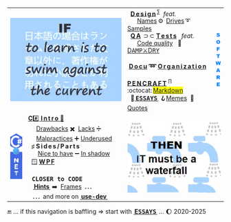 <table><tr valign="center">
    <td colspan="2" align="right">
      <picture><img src="../README+/_rsc/_img/_nav/learn_is_swim-ext.jpg" alt="&nbsp;If to learn is to swim against the current ..." /></picture>
    </td><td>
     &nbsp; <a href="../README+/software/design/"><b>D&thinsp;e&thinsp;s&thinsp;i&thinsp;g&thinsp;n</b></a>&thinsp;<sup>∑</sup>&nbsp <i>feat.</i>
          <br />
     <!-- -->
     <!--                               NAMES, DRIVES, SAMPLES          --!>
     <!-- -->
     &nbsp; &nbsp; &nbsp; <a href="../README+/software/design/names/README.md">Names</a>&thinsp;⚙️&thinsp;
    <a href="../README+/software/design/drive//README.md">Drives</a>&thinsp;➰&thinsp;<a href="../README+/software/design/samples/README.md">Samples</a><br/>
     <!-- -->
     <!--                               QA and TESTS          --!>
     <!-- -->
     &nbsp; <a href="../README+/software/QA/"><b>Q&thinsp;A</b></a>&thinsp;&nbsp;⊃&thinsp;⊂&nbsp;<a href="../README+/software/tests/"><b>T&thinsp;e&thinsp;s&thinsp;t&thinsp;s</b></a>&nbsp; &nbsp;<i>feat.</i>
     <br />
    &nbsp; &nbsp; &nbsp; <a href="../README+/software/QA/README+/code-quality.md">Code quality</a>&nbsp; &nbsp;🧪&thinsp;<a href="../README+/software/tests/asQA/README+/tests-damp_vs_dry.md">D<samp>AMP</samp>⚔️D<samp>RY</samp></a>
     <!-- -->
     <!--                               DOCU and ORG          --!>
     <!-- -->
     <h4>&nbsp;<a href="../README+/software/docu"><b><ins>D&thinsp;o&thinsp;c&thinsp;u</ins></b></a> ➿ <a href="../README+/software/mngmnt"><b><ins>O&thinsp;r&thinsp;g&thinsp;a&thinsp;n&thinsp;i&thinsp;z&thinsp;a&thinsp;t&thinsp;i&thinsp;o&thinsp;n</ins></b></a></h4>
    <!-- -->
     <!--                              P E N C R A F T          --!>
     <!-- -->
     <a href="../README+/pencraft"><b>P&thinsp;E&thinsp;N&thinsp;C&thinsp;R&thinsp;A&thinsp;F&thinsp;T</b></a>&nbsp;<sup>∏</sup>&nbsp; &nbsp; &nbsp; &nbsp;
        :octocat:&thinsp;<mark><a href="../README+/pencraft/README+/kyrios-markdown_on_git.md">Markdown</a></mark><br/>
      &nbsp; 🥱<a href="../README+/pencraft/README+/essays/README.md">&thinsp;<b><samp>ESSAYS</samp></b>&thinsp;</a>&nbsp;🪝<a href="../README+/pencraft/README+/memes/README.md">Memes</a>&nbsp; 🥨<a href="../README+/pencraft/README+/quotes/README.md">Quotes</a>
     </td>
                                                                                        <!--          A r c D e c o   S I D E B A R    --!>
    <td align="center"><a href="../README+/software/ArcDeco/README.md"><picture><img width="20px" alt="&nbsp;I&thinsp;T" src="../README+/_rsc/_img/_nav/SOFTWARE_25-250px.png" title="Arc Deco&#013;&#010;
Arc&nbsp; &nbsp; &nbsp;ARChitecture&#013;&#010;D &nbsp; &nbsp; &nbsp; Design&#013;&#010;e&nbsp; &nbsp; &nbsp; &nbsp; dEvelopment&#013;&#010;co&nbsp; &nbsp; &nbsp; COde"/>
</picture></a></td>
                                           <!--                   C# . N E T               --!>
</tr><tr></tr><tr><td>
    <a <a href="../README+/.net"><img width="35px" alt="&nbsp;C&thinsp;#" src="../README+/_rsc/_img/_nav/C-SHARP_vert_150-575px.png"/></a>
</td><td>
<a href="../README+/.net/README.md"><b>C</b>#️⃣&nbsp;<b>I&thinsp;n&thinsp;t&thinsp;r&thinsp;o</b>&nbsp;🎼</a>&nbsp; &nbsp;<br/>
&nbsp; &nbsp; &nbsp;<a href="../README+/.net/README+/cs-drawbacks.md">Drawbacks</a>&nbsp;✖️&nbsp;
<a href="../README+/.net/README+/cs-lacks.md">Lacks</a>&nbsp;➗&nbsp;
 <br/>
&nbsp; &nbsp; &nbsp;<a href="../README+/.net/README+/cs-malpractice.md">Malpractices</a>&nbsp;➕&nbsp;<a href="../README+/.net/README+/cs-feat_underused.md">Underused</a>
 <br /><!--                                                C#   S I D E S    a n d    P A R T S         --!>
 &nbsp; <b>♯</b>&nbsp;<b>S&thinsp;i&thinsp;d&thinsp;e&thinsp;s&thinsp;/&thinsp;P&thinsp;a&thinsp;r&thinsp;t&thinsp;s</b>
   <br/>
&nbsp; &nbsp; &nbsp; <a href="../README+/.net/README+/parts/cs-lacks-parts.md">Nice to have</a>&nbsp;➖&nbsp;<a href="../README+/.net/README+/parts/cs-feat_shadow.md">In shadow</a><br/>
     <!--                               WPF          --!>
  &nbsp; 🪟&nbsp;<a href="../README+/.net/README+/wpf"><b>W&thinsp;P&thinsp;F</b></a>
    <!--                   C L O S E R  to  C O D E      --!>
 <br/><br/><kbd>&thinsp;<b>CLOSER to CODE</b>&thinsp;</kbd><br/>
  &nbsp; &nbsp;<a href="../README+/.net/README+/cs-hints.md"><b>&thinsp;Hints&thinsp;</b></a>&nbsp;➡️&nbsp;
 <a href="https://github.com/Kyriosity/use-dev/tree/main/README%2B/frames">Frames</a>&nbsp; <b>.&thinsp;.&thinsp;.</b>
 <br />
 &nbsp; &nbsp;<b>.&thinsp;.&thinsp;.</b>&nbsp; and more on <a href="https://github.com/Kyriosity/use-dev/blob/main/.github/README.md"><b>&thinsp;use-dev&thinsp;</b></a>&nbsp;
</td><td colspan="2" align="left">
      <picture><img src="../README+/_rsc/_img/_nav/IT_is_waterfall-ext.jpg" alt="&nbsp; ... then IT must be a waterfall" /></picture>
     </td>
</table>
🔚 ... if this navigation is baffling &rArr; start with <a href="../README+/pencraft/README+/essays/README.md"><b>&thinsp;E<samp>SSAYS</samp>&thinsp;</b></a> ... 🌔 2020-2025
